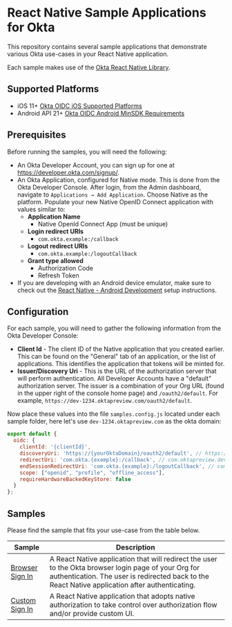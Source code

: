 # React Native Sample Applications for Okta

This repository contains several sample applications that demonstrate various Okta use-cases in your React Native application.

Each sample makes use of the [Okta React Native Library](https://github.com/okta/okta-oidc-js/tree/master/packages/okta-react-native).

## Supported Platforms
- iOS 11+ [Okta OIDC iOS Supported Platforms](https://github.com/okta/okta-oidc-ios#supported-platforms)
- Android API 21+ [Okta OIDC Android MinSDK Requirements](https://github.com/okta/okta-oidc-android#requirements)

## Prerequisites

Before running the samples, you will need the following:

* An Okta Developer Account, you can sign up for one at <https://developer.okta.com/signup/>.
* An Okta Application, configured for Native mode. This is done from the Okta Developer Console. After login, from the Admin dashboard, navigate to `Applications → Add Application`. Choose Native as the platform. Populate your new Native OpenID Connect application with values similar to:
  * **Application Name** 
    * Native OpenId Connect App (must be unique)
  * **Login redirect URIs**
    * `com.okta.example:/callback`
  * **Logout redirect URIs**
    * `com.okta.example:/logoutCallback`
  * **Grant type allowed**
    * Authorization Code
    * Refresh Token
* If you are developing with an Android device emulator, make sure to check out the [React Native - Android Development](https://facebook.github.io/react-native/docs/getting-started.html#android-development-environment) setup instructions.

## Configuration

For each sample, you will need to gather the following information from the Okta Developer Console:

* **Client Id** - The client ID of the Native application that you created earlier. This can be found on the "General" tab of an application, or the list of applications.  This identifies the application that tokens will be minted for.
* **Issuer/Discovery Uri** - This is the URL of the authorization server that will perform authentication.  All Developer Accounts have a "default" authorization server.  The issuer is a combination of your Org URL (found in the upper right of the console home page) and `/oauth2/default`. For example, `https://dev-1234.oktapreview.com/oauth2/default`.

Now place these values into the file `samples.config.js` located under each sample folder, here let's use `dev-1234.oktapreview.com` as the okta domain:

```javascript
export default {
  oidc: {
    clientId: '{clientId}',
    discoveryUri: 'https://{yourOktaDomain}/oauth2/default', // https://dev-1234.oktapreview.com/oauth2/default
    redirectUri: 'com.okta.{example}:/callback', // com.oktapreview.dev-1234:/callback
    endSessionRedirectUri: 'com.okta.{example}:/logoutCallback', // com.oktapreview.dev-1234:/logoutCallback
    scope: ["openid", "profile", "offline_access"],
    requireHardwareBackedKeyStore: false
  }
};
```

## Samples

Please find the sample that fits your use-case from the table below.

| Sample | Description |
|--------|-------------|
| [Browser Sign In](/browser-sign-in) | A React Native application that will redirect the user to the Okta browser login page of your Org for authentication.  The user is redirected back to the React Native application after authenticating. |
| [Custom Sign In](/custom-sign-in) | A React Native application that adopts native authorization to take control over authorization flow and/or provide custom UI. |

[Okta React Native Library]: https://github.com/okta/okta-oidc-js/tree/master/packages/okta-react-native

